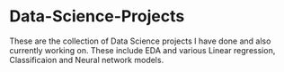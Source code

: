 # Data-Science-Projects
These are the collection of Data Science projects I have done and also currently working on. These include EDA and various Linear regression, Classificaion and Neural network models.
